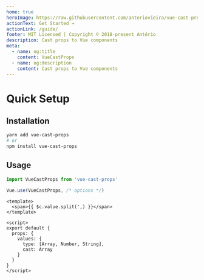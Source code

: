 ```yaml
---
home: true
heroImage: https://raw.githubusercontent.com/anteriovieira/vue-cast-props/master/docs/media/vue-cast-props-logo.png
actionText: Get Started →
actionLink: /guide/
footer: MIT Licensed | Copyright © 2018-present Antério
description: Cast props to Vue components
meta:
  - name: og:title
    content: VueCastProps
  - name: og:description
    content: Cast props to Vue components
---
```


# Quick Setup

## Installation

```sh
yarn add vue-cast-props
# or
npm install vue-cast-props
```

## Usage

```js
import VueCastProps from 'vue-cast-props'

Vue.use(VueCastProps, /* options */)
```

```vue
<template>
  <span>{{ $c.value.split(',) }}</span>
</template>

<script>
export default {
  props: {
    values: {
      type: [Array, Number, String],
      cast: Array
    }
  }
}
</script>
```

